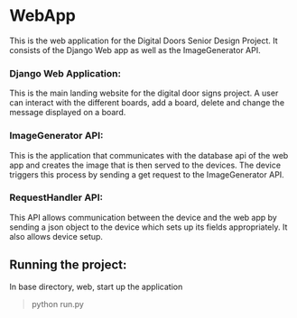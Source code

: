 # WebApp
This is the web application for the Digital Doors Senior Design Project. It consists of the Django Web app as well as the ImageGenerator API.

### Django Web Application:
This is the main landing website for the digital door signs project. A user can interact with the different boards, add a board, delete and change the message displayed on a board.

### ImageGenerator API:
This is the application that communicates with the database api of the web app and creates the image that is then served to the devices. The device triggers this process by sending a get request to the ImageGenerator API.

### RequestHandler API:
This API allows communication between the device and the web app by sending a json object to the device which sets up its fields appropriately. It also allows device setup. 


## Running the project:
In base directory, web, start up the application
> python run.py

